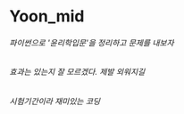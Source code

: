 # Yoon_mid

###### 파이썬으로 '윤리학입문'을 정리하고 문제를 내보자

###### 효과는 있는지 잘 모르겠다. 제발 외워지길

###### 시험기간이라 재미있는 코딩
